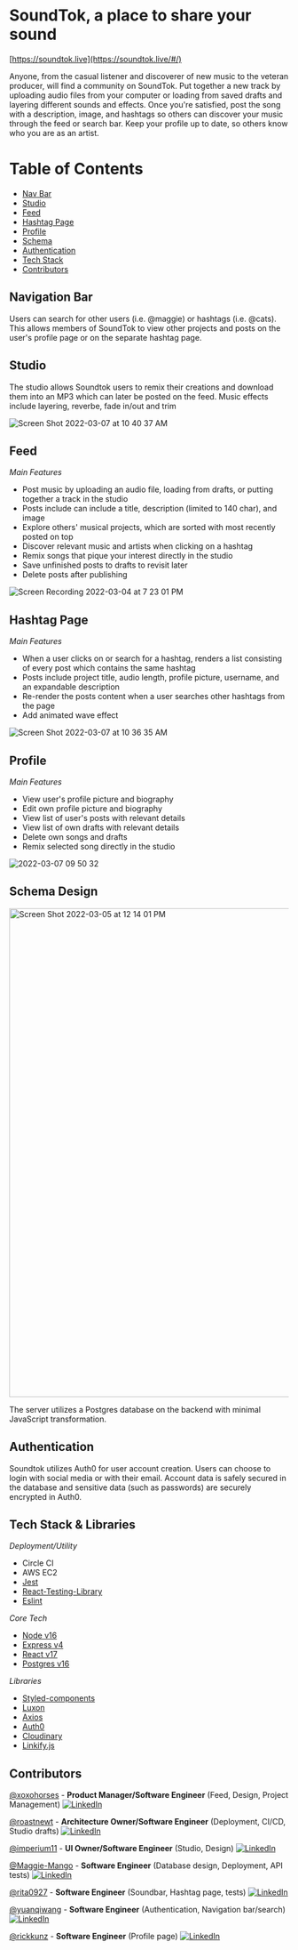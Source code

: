 # SoundTok, a place to share your sound

[https://soundtok.live](https://soundtok.live/#/)

Anyone, from the casual listener and discoverer of new music to the veteran producer, will find a community on SoundTok. Put together a new track by uploading audio files from your computer or loading from saved drafts and layering different sounds and effects. Once you're satisfied, post the song with a description, image, and hashtags so others can discover your music through the feed or search bar. Keep your profile up to date, so others know who you are as an artist.

# Table of Contents

- [Nav Bar](#navigation-bar)
- [Studio](#studio)
- [Feed](#feed)
- [Hashtag Page](#hashtag-page)
- [Profile](#profile)
- [Schema](#schema-design)
- [Authentication](#authentication)
- [Tech Stack](#tech-stack--libraries)
- [Contributors](#contributors)

## Navigation Bar

Users can search for other users (i.e. @maggie) or hashtags (i.e. @cats). This allows members of SoundTok to view other projects and posts on the user's profile page or on the separate hashtag page.

## Studio

The studio allows Soundtok users to remix their creations and download them into an MP3 which can later be posted on the feed. Music effects include layering, reverbe, fade in/out and trim

![Screen Shot 2022-03-07 at 10 40 37 AM](https://user-images.githubusercontent.com/13864148/157066678-667ab554-def2-4aa0-bb2e-cd6a63fbd053.png)

## Feed

_Main Features_
* Post music by uploading an audio file, loading from drafts, or putting together a track in the studio
* Posts include can include a title, description (limited to 140 char), and image
* Explore others' musical projects, which are sorted with most recently posted on top
* Discover relevant music and artists when clicking on a hashtag
* Remix songs that pique your interest directly in the studio
* Save unfinished posts to drafts to revisit later
* Delete posts after publishing


![Screen Recording 2022-03-04 at 7 23 01 PM](https://user-images.githubusercontent.com/69382434/156866618-144e0a94-b6d1-4b46-bd25-63d14ce318de.gif)

## Hashtag Page

_Main Features_

- When a user clicks on or search for a hashtag, renders a list consisting of every post which contains the same hashtag
- Posts include project title, audio length, profile picture, username, and an expandable description
- Re-render the posts content when a user searches other hashtags from the page
- Add animated wave effect

![Screen Shot 2022-03-07 at 10 36 35 AM](https://user-images.githubusercontent.com/13864148/157065812-6c52c88d-5472-4ad4-b28a-8182804a9f53.png)

## Profile
_Main Features_
* View user's profile picture and biography
* Edit own profile picture and biography
* View list of user's posts with relevant details
* View list of own drafts with relevant details
* Delete own songs and drafts
* Remix selected song directly in the studio

![2022-03-07 09 50 32](https://user-images.githubusercontent.com/13864148/157065692-791abc7a-06de-4e16-8034-2a9392dcda0b.gif)


## Schema Design

<img width="879" alt="Screen Shot 2022-03-05 at 12 14 01 PM" src="https://user-images.githubusercontent.com/13864148/156893333-b053f28a-325c-475e-9faa-701246130abc.png">

The server utilizes a Postgres database on the backend with minimal JavaScript transformation.


## Authentication

Soundtok utilizes Auth0 for user account creation. Users can choose to login with social media or with their email. 
Account data is safely secured in the database and sensitive data (such as passwords) are securely encrypted in Auth0.

## Tech Stack & Libraries

_Deployment/Utility_

- Circle CI
- AWS EC2
- [Jest](https://jestjs.io/)
- [React-Testing-Library](https://testing-library.com/docs/react-testing-library/intro/)
- [Eslint](https://eslint.org/)

_Core Tech_

- [Node v16](https://nodejs.org/dist/latest-v16.x/docs/api/)
- [Express v4](https://expressjs.com/)
- [React v17](https://reactjs.org/docs/getting-started.html)
- [Postgres v16](https://www.postgresql.org/docs/)

_Libraries_

- [Styled-components](https://styled-components.com/)
- [Luxon](https://moment.github.io/luxon/api-docs/index.html#duration)
- [Axios](https://www.npmjs.com/package/axios)
- [Auth0](https://auth0.com/docs/)
- [Cloudinary](https://cloudinary.com/documentation)
- [Linkify.js](https://linkify.js.org/docs/)

## Contributors

[@xoxohorses](https://github.com/xoxohorses) - **Product Manager/Software Engineer** (Feed, Design, Project Management)
[![LinkedIn](https://img.shields.io/badge/LinkedIn-Julie%20Yu-blue)](https://www.linkedin.com/in/juliemyu/)

[@roastnewt](https://github.com/roastnewt) - **Architecture Owner/Software Engineer** (Deployment, CI/CD, Studio drafts)
[![LinkedIn](https://img.shields.io/badge/LinkedIn-Clayton%20Watterson-blue)]()

[@imperium11](https://github.com/imperium11) - **UI Owner/Software Engineer** (Studio, Design)
[![LinkedIn](https://img.shields.io/badge/LinkedIn-Poyraz%20Akay-blue)](https://www.linkedin.com/in/poyraz-akay/)

[@Maggie-Mango](https://github.com/Maggie-Mango) - **Software Engineer** (Database design, Deployment, API tests)
[![LinkedIn](https://img.shields.io/badge/LinkedIn-Maggie%20Saldivia-blue)](https://www.linkedin.com/in/maggiesaldivia)

[@rita0927](https://github.com/rita0927) - **Software Engineer** (Soundbar, Hashtag page, tests)
[![LinkedIn](https://img.shields.io/badge/LinkedIn-Yu%20Zhang-blue)](https://www.linkedin.com/in/yuzhang734680/)

[@yuanqiwang](https://github.com/yuanqiwang) - **Software Engineer** (Authentication, Navigation bar/search)
[![LinkedIn](https://img.shields.io/badge/LinkedIn-Yuanqi%20Wang-blue)](https://www.linkedin.com/in/yuanqiw/)

[@rickkunz](https://github.com/rickkunz) - **Software Engineer** (Profile page)
[![LinkedIn](https://img.shields.io/badge/LinkedIn-Rick%20Kunz-blue)](https://www.linkedin.com/in/rickckunz/)
